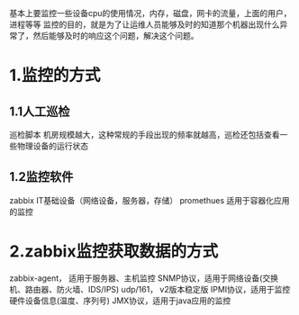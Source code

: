 基本上要监控一些设备cpu的使用情况，内存，磁盘，网卡的流量，上面的用户，进程等等
监控的目的，就是为了让运维人员能够及时的知道那个机器出现什么异常了，然后能够及时的响应这个问题，解决这个问题。

# 1.监控的方式
## 1.1人工巡检
巡检脚本
机房规模越大，这种常规的手段出现的频率就越高，巡检还包括查看一些物理设备的运行状态
## 1.2监控软件
zabbix 
IT基础设备（网络设备，服务器，存储）
promethues
适用于容器化应用的监控

# 2.zabbix监控获取数据的方式
zabbix-agent， 适用于服务器、主机监控
SNMP协议，适用于网络设备(交换机、路由器、防火墙、IDS/IPS)
udp/161， v2版本稳定版
IPMI协议，适用于监控硬件设备信息(温度、序列号)
JMX协议，适用于java应用的监控
